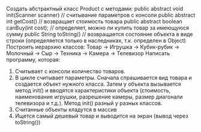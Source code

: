 Создать абстрактный класс Product с методами:
public abstract void init(Scanner scanner) 	// считывание параметров с консоли
public abstract int getCost() 				// возвращает стоимость товара
public abstract boolean canBuy(int cost); 	// определяет, можно ли купить товар за имеющуюся  сумму
public String toString() // возвращается состояние объекта в виде строки (определяется только в наследниках, т.к. определен в Object)
Построить иерархию классов:
Товар 	→ Игрушка 	→ Кубик-рубик
		→ Молочный 	→ Сыр
		→ Техника 	→ Камера
					→ Телевизор
Написать программу, которая:
1) Считывает с консоли количество товаров.
2) В цикле считывает параметры. Сначала спрашивается вид товара и создается объект
нужного класса. Затем у объекта вызывается метод init() и вводятся характеристики 
объекта (стоимость, наименование игрушки, разрешение камеры, размер диагонали
телевизора и т.д.).
Метод init() разный у разных классов.
3) Считанные объекты кладутся в массив
4) Ищется самый дешевый товар и выводится на экран (вывод через toString())